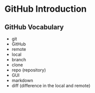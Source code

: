 # GitHub Introduction

## GitHub Vocabulary
- git
- GitHub
- remote
- local
- branch
- clone
- repo (repository)
- GUI
- markdown
- diff (difference in the local and remote)



